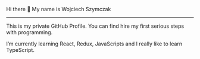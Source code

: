 Hi there 👋 My name is Wojciech Szymczak

---

This is my private GitHub Profile. You can find hire my first serious steps with programming. 

I’m currently learning React, Redux, JavaScripts and I really like to learn TypeScript.
